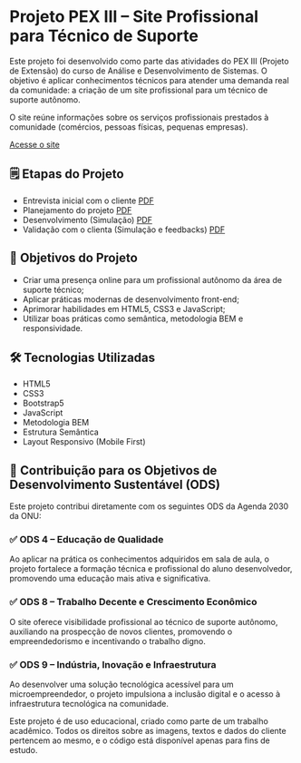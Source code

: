 # Projeto PEX III – Site Profissional para Técnico de Suporte

Este projeto foi desenvolvido como parte das atividades do PEX III (Projeto de Extensão) do curso de Análise e Desenvolvimento de Sistemas. O objetivo é aplicar conhecimentos técnicos para atender uma demanda real da comunidade: a criação de um site profissional para um técnico de suporte autônomo.

O site reúne informações sobre os serviços profissionais prestados à comunidade (comércios, pessoas físicas, pequenas empresas).

[Acesse o site](https://joaovitorsuporte.site)

## 🗒️ Etapas do Projeto

- Entrevista inicial com o cliente [PDF](https://github.com/rogerio-bueno/pex3/blob/main/Pex3.pdf)
- Planejamento do projeto  [PDF](https://github.com/rogerio-bueno/pex3/blob/main/Pex3.pdf)
- Desenvolvimento (Simulação) [PDF](https://github.com/rogerio-bueno/pex3/blob/main/Pex3.pdf)
- Validação com o clienta (Simulação e feedbacks) [PDF](https://github.com/rogerio-bueno/pex3/blob/main/Pex3.pdf)

## 🚀 Objetivos do Projeto

- Criar uma presença online para um profissional autônomo da área de suporte técnico;
- Aplicar práticas modernas de desenvolvimento front-end;
- Aprimorar habilidades em HTML5, CSS3 e JavaScript;
- Utilizar boas práticas como semântica, metodologia BEM e responsividade.

## 🛠️ Tecnologias Utilizadas

- HTML5  
- CSS3
- Bootstrap5
- JavaScript  
- Metodologia BEM  
- Estrutura Semântica  
- Layout Responsivo (Mobile First)

## 🎯 Contribuição para os Objetivos de Desenvolvimento Sustentável (ODS)

Este projeto contribui diretamente com os seguintes ODS da Agenda 2030 da ONU:

### ✅ ODS 4 – Educação de Qualidade  
Ao aplicar na prática os conhecimentos adquiridos em sala de aula, o projeto fortalece a formação técnica e profissional do aluno desenvolvedor, promovendo uma educação mais ativa e significativa.

### ✅ ODS 8 – Trabalho Decente e Crescimento Econômico  
O site oferece visibilidade profissional ao técnico de suporte autônomo, auxiliando na prospecção de novos clientes, promovendo o empreendedorismo e incentivando o trabalho digno.

### ✅ ODS 9 – Indústria, Inovação e Infraestrutura  
Ao desenvolver uma solução tecnológica acessível para um microempreendedor, o projeto impulsiona a inclusão digital e o acesso à infraestrutura tecnológica na comunidade.

Este projeto é de uso educacional, criado como parte de um trabalho acadêmico. Todos os direitos sobre as imagens, textos e dados do cliente pertencem ao mesmo, e o código está disponível apenas para fins de estudo.
